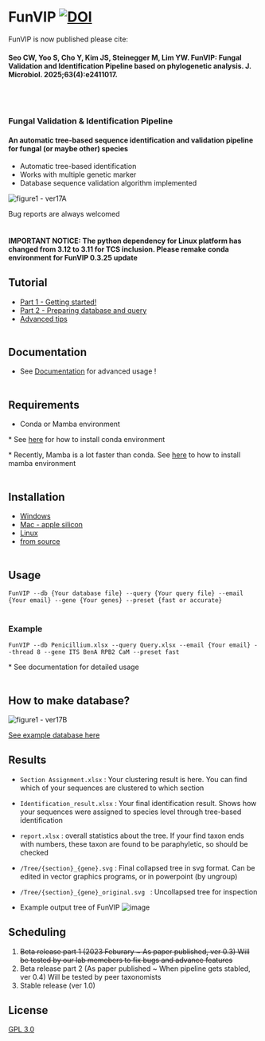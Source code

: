 
# FunVIP [![DOI](https://zenodo.org/badge/588465720.svg)](https://zenodo.org/doi/10.5281/zenodo.10714946)


FunVIP is now published please cite:
#### Seo CW, Yoo S, Cho Y, Kim JS, Steinegger M, Lim YW. FunVIP: Fungal Validation and Identification Pipeline based on phylogenetic analysis. J. Microbiol. 2025;63(4):e2411017.
<br><br/>




### **Fun**gal **V**alidation & **I**dentification **P**ipeline
#### An automatic tree-based sequence identification and validation pipeline for fungal (or maybe other) species



- Automatic tree-based identification
- Works with multiple genetic marker
- Database sequence validation algorithm implemented

![figure1 - ver17A](https://github.com/user-attachments/assets/22a50a62-14e8-41a7-87a0-8f5a1f9c3f62)

Bug reports are always welcomed
<br><br/>



#### IMPORTANT NOTICE: The python dependency for Linux platform has changed from 3.12 to 3.11 for TCS inclusion. Please remake conda environment for FunVIP 0.3.25 update

## Tutorial
* [Part 1 - Getting started!](https://github.com/Changwanseo/FunVIP/blob/main/tutorial/tutorial.md)
* [Part 2 - Preparing database and query](https://github.com/Changwanseo/FunVIP/blob/main/tutorial/tutorial2.md)
* [Advanced tips](https://github.com/Changwanseo/FunVIP/blob/main/tutorial/advanced.md)
<br><br/>
## Documentation
* See [Documentation](https://github.com/Changwanseo/FunVIP/blob/main/Documentation.md) for advanced usage !
<br><br/>
## Requirements
- Conda or Mamba environment

\* See [here](https://conda.io/projects/conda/en/latest/user-guide/install/index.html) for how to install conda environment

\* Recently, Mamba is a lot faster than conda. See [here](https://github.com/conda-forge/miniforge?tab=readme-ov-file) to how to install mamba environment
<br><br/>
## Installation
* [Windows](https://github.com/Changwanseo/FunVIP/blob/main/tutorial/installation.md##Windows)
* [Mac - apple silicon](https://github.com/Changwanseo/FunVIP/blob/main/tutorial/installation.md##Apple )
* [Linux](https://github.com/Changwanseo/FunVIP/blob/main/tutorial/installation.md##Linux)
* [from source](https://github.com/Changwanseo/FunVIP/blob/main/tutorial/installation.md##Installation)
<br><br/>
## Usage
```FunVIP --db {Your database file} --query {Your query file} --email {Your email} --gene {Your genes} --preset {fast or accurate}```
<br><br/>
### Example
```FunVIP --db Penicillium.xlsx --query Query.xlsx --email {Your email} --thread 8 --gene ITS BenA RPB2 CaM --preset fast```

\* See documentation for detailed usage
<br><br/>






## How to make database?
![figure1 - ver17B](https://github.com/user-attachments/assets/0043e6f6-7470-4c2b-bc96-b51f41c43ee4)




[See example database here](https://github.com/Changwanseo/FunVIP/blob/main/funvip/test_dataset/penicillium/DB/DB_Penicillium.xlsx)


<!--## 
## What query formats can be used?
#### Query formats can be either 
fasta (```.fa```, ```.fna```, ```.fas```, ```.fasta```, ```.txt```) or
tabular (```.xlsx```, ```.csv```,  ```.parquet```, ```.ftr```) form

- fasta form : Do not use ambiguous accessions in your fasta name. For example, accessions "A1234" and "A123" can be confused in pipeline. Section and genus name of the sequences will be automatically assigned according to your database. So if you want to fix it, use tabular form
- tabular form : your table should include ```ID```, and ```{gene names}``` (highly recommended for multigene analysis)-->

<!--## Tips for method selection
* SEARCH_METHOD : blast is faster for smaller dataset, while mmseqs are faster in huge dataset, but consumes a lot of memory
* ALIGNMENT_METHOD : currently mafft is only available.
* TRIMMING_METHOD : use trimal or gblocks, in your favor. gblocks usally cuts more, but can be differ by advanced option. Use none if you have enough time and resource for calculation
* MODEL_METHOD : model method is currently not working good enough please wait
* TREE_METHOD : fasttree is fastest, but least accurate (However, still a lot accurate than NJ tree). It is treated that iqtree is faster but slightly less accurate than raxml, but iqtree requires at least 1000 bootstrap. So in case of speed, raxml could be a little bit faster when low bootstrap selected-->

## Results
* ```Section Assignment.xlsx``` : Your clustering result is here. You can find which of your sequences are clustered to which section 
* ```Identification_result.xlsx``` : Your final identification result. Shows how your sequences were assigned to species level through tree-based identification
* ```report.xlsx``` : overall statistics about the tree. If your find taxon ends with numbers, these taxon are found to be paraphyletic, so should be checked
* ```/Tree/{section}_{gene}.svg``` : Final collapsed tree in svg format. Can be edited in vector graphics programs, or in powerpoint (by ungroup)
* ```/Tree/{section}_{gene}_original.svg ``` : Uncollapsed tree for inspection

* Example output tree of FunVIP
![image](https://github.com/user-attachments/assets/7291c990-62d0-4579-8ae7-adc5d39a7fed)



## Scheduling
1. ~~Beta release part 1 (2023 Feburary ~ As paper published, ver 0.3)
Will be tested by our lab memebers to fix bugs and advance features~~
2. Beta release part 2 (As paper published ~ When pipeline gets stabled, ver 0.4)
Will be tested by peer taxonomists
3. Stable release (ver 1.0)

## License
[GPL 3.0](https://github.com/Changwanseo/FunVIP/blob/main/LICENSE)


<!--
## Installation with conda (May not work with Linux or Mac)
1. ```conda create -n FunVO{ python=3.10```
2. ```conda activate FunVIP```
3. ```conda install -c cwseo FunVIP```
4. run ```FunVIP --test Terrei --email [your email] ``` to check installation
If this one fails, use next one
-->
<!--### GUI mode (\*Currently under development)
1. Go to ~/FunID-dev
2. ```streamlit run FunID_GUI.py```
* GUI run is on experimental
* If you want to edit GUI options, edit ```Option_manager.xlsx``` and variables in ```FunID_GUI.py```
### Server mode (\* Currently under development)-->
